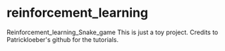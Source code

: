 # reinforcement_learning
Reinforcement_learning_Snake_game
This is just a toy project. Credits to Patrickloeber's github for the tutorials.


